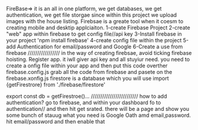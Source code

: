 FireBase=> it is an all in one platform, we get databases, we get authentication, we get file storgae since within this project we upload images with the house listing.
Firebsae is a greate tool when it coesm to creating mobile and desktip applciaiton.
1-create Firebase Project
2-create "web" app within firebase to get config file//api key
3-Install firebase in your project 'npm install firebase'
4-create config file within the project
5-add Authentication for email/password and Google
6-Create a use from firebase
/////////////////
in the way of creating firebsae, avoid ticking firebase hoisting.
Register app.
it iwll giver api key and all stuyiur need.
you need to create a onfig file within your app and then put this code overther
firebase.config.js
grab all the code from firebase and pasete on the firebase.xonfig.js
firestore is a database which you will use
import {getFirestrore} from './firebase/firestore'

export const db = getFirestroe()...
/////////////////////////
how to add authentication?
go to firebase, and within your dashboard fo to authentication// and then hit get srated. there will be a page and show you some bunch of stauug
what you need is Google Oath amd email,password.
hit email/password and then enable that
